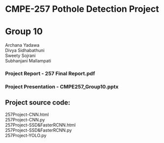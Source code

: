 # CMPE-257 Pothole Detection Project
# Group 10
Archana Yadawa\
Divya Sidhabathuni\
Sweety Sojrani\
Subhanjani Mallampati


### Project Report - 257 Final Report.pdf
### Project Presentation - CMPE257_Group10.pptx 

## Project source code: 

257Project-CNN.html \
257Project-CNN.py \
257Project-SSD&FasterRCNN.html \
257Project-SSD&FasterRCNN.py \
257Project-YOLO.py
